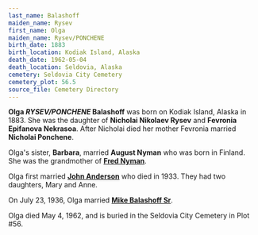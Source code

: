 ```yaml
---
last_name: Balashoff
maiden_name: Rysev
first_name: Olga 
maiden_name: Rysev/PONCHENE
birth_date: 1883
birth_location: Kodiak Island, Alaska
death_date: 1962-05-04
death_location: Seldovia, Alaska
cemetery: Seldovia City Cemetery
cemetery_plot: 56.5
source_file: Cemetery Directory
---
```

**Olga *RYSEV/PONCHENE* Balashoff** was born on Kodiak Island, Alaska in 1883. She was the daughter of **Nicholai Nikolaev Rysev** and **Fevronia Epifanova Nekrasoa**.  After Nicholai died her mother Fevronia married **Nicholai Ponchene**. 

Olga's sister, **Barbara**, married **August Nyman** who was born in Finland. She was the grandmother of [**Fred Nyman**](.Nyman_Fred.md).

Olga first married [**John Anderson**](./Anderson_John.md) who died in 1933.  They had two daughters, Mary and Anne.

On July 23, 1936, Olga married [**Mike Balashoff Sr**](./Balashoff_Mikkel_Sr.md). 

Olga died May 4, 1962, and is buried in the Seldovia City Cemetery in Plot #56. 




